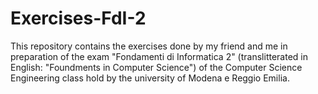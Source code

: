 # Exercises-FdI-2
This repository contains the exercises done by my friend and me in preparation of the exam "Fondamenti di Informatica 2" (translitterated in English: "Foundments in Computer Science") of the Computer Science Engineering class hold by the university of Modena e Reggio Emilia.


